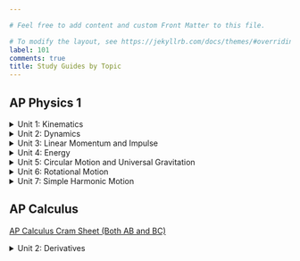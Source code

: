 ```yaml
---

# Feel free to add content and custom Front Matter to this file.

# To modify the layout, see https://jekyllrb.com/docs/themes/#overriding-theme-defaults
label: 101
comments: true
title: Study Guides by Topic
---
```


## AP Physics 1

<details>
    <summary>Unit 1: Kinematics</summary>
    <ul>
        <li> <a style="margin-left: 40px" href="https://drive.google.com/open?id=118keWWOE1CT9AkRB8_kMghHLbmojHr237Px84SN0Nmo" target="_blank">Google Docs Link</a> </li>
        <li> <a style="margin-left: 40px" href="/guides/guides-topic/physicsv1">Study Guide </a> </li>
    </ul>
</details>

<details>
    <summary>Unit 2: Dynamics</summary>
    <ul>
        <li> <a style="margin-left: 40px" href="https://drive.google.com/open?id=13uz5xHLqPX7G5EYXcuttYSUU0_8hClMcEVHpOD59MWY" target="_blank">Google Docs Link</a> </li>
        <li> <a style="margin-left: 40px" href="/guides/guides-topic/physicsv2">Study Guide </a> </li>
    </ul>
</details>

<details>
    <summary>Unit 3: Linear Momentum and Impulse</summary>
    <ul>
        <li> <a style="margin-left: 40px" href="https://drive.google.com/open?id=1BL399XnAKNa_KjTF5S_-bkDLTsQGskSF5QrvBwucLAc" target="_blank">Google Docs Link</a> </li>
        <li> <a style="margin-left: 40px" href="/guides/guides-topic/physicsv3">Study Guide </a> </li>
    </ul>
</details>

<details>
    <summary>Unit 4: Energy</summary>
    <ul>
        <li> <a style="margin-left: 40px" href="https://drive.google.com/open?id=1COzZoK35ikT1tkIL3DCvkXbeiWmDED0oFZJUyaQN-Og" target="_blank">Google Docs Link</a> </li>
        <li> <a style="margin-left: 40px" href="/guides/guides-topic/physicsv4">Study Guide </a> </li>
    </ul>
</details>

<details>
    <summary>Unit 5: Circular Motion and Universal Gravitation</summary>
    <ul>
        <li> <a style="margin-left: 40px" href="https://drive.google.com/open?id=1Gpsrgf-ow4uWcZQN9i3aQjcTCRTKJETaW4w8g-f4SFE" target="_blank">Google Docs Link</a> </li>
        <li> <a style="margin-left: 40px" href="/guides/guides-topic/physicsv5">Study Guide </a> </li>
    </ul>
</details>

<details>
    <summary>Unit 6: Rotational Motion</summary>
    <ul>
        <li> <a style="margin-left: 40px" href="https://drive.google.com/open?id=1Ctm-WN26UWDP0OBaJZpLEiF-qUhOBJsxntHRRVijggM" target="_blank">Google Docs Link</a> </li>
        <li> <a style="margin-left: 40px" href="/guides/guides-topic/physicsv6">Study Guide </a> </li>
    </ul>
</details>

<details>
    <summary>Unit 7: Simple Harmonic Motion</summary>
    <ul>
        <li> <a style="margin-left: 40px" href="https://drive.google.com/open?id=1DDhbPQNIORxGkdQrZWfQy6G6AHPyiv3UKnW0MMG_yt8" target="_blank">Google Docs Link</a> </li>
        <li> <a style="margin-left: 40px" href="/guides/guides-topic/physicsv7">Study Guide </a> </li>
    </ul>
</details>


## AP Calculus
[AP Calculus Cram Sheet (Both AB and BC)](/guides/guides-topic/calcsheet)
<details>
    <summary>Unit 2: Derivatives</summary>
    <ul>
        <li> <a style="margin-left: 40px" href="https://drive.google.com/open?id=1xXArLMCCEmbaN-9fxx4bQoA0r3GESzeTAcwc_pmsNok" target="_blank">Google Docs Link</a> </li>
        <li> <a style="margin-left: 40px" href="/guides/guides-topic/calcv2">Study Guide </a> </li>
    </ul>
</details>